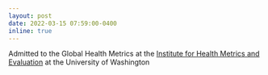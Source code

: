 ```yaml
---
layout: post
date: 2022-03-15 07:59:00-0400
inline: true
---
```


Admitted to the Global Health Metrics at the [Institute for Health Metrics and Evaluation](https://www.healthdata.org) at the University of Washington
